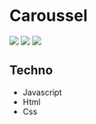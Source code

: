 # Caroussel 


![](https://img.shields.io/badge/made%20with-javascript-yellow?logo=javascript) ![](https://img.shields.io/badge/-html-yellow?) ![](https://img.shields.io/badge/-css-yellow) 

## Techno 

* Javascript
* Html
* Css
